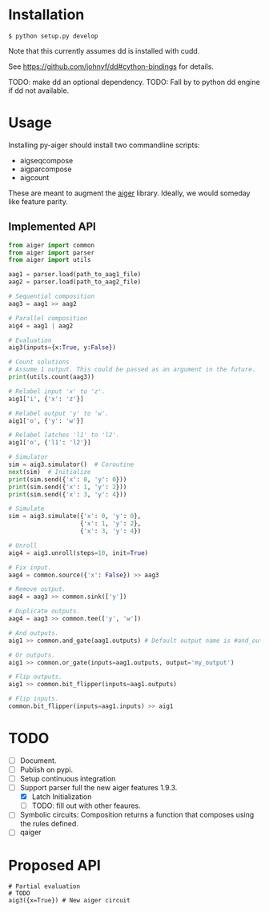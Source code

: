 # Installation

`$ python setup.py develop`

Note that this currently assumes dd is installed with cudd.

See https://github.com/johnyf/dd#cython-bindings for details.

TODO: make dd an optional dependency.
TODO: Fall by to python dd engine if dd not available.


# Usage

Installing py-aiger should install two commandline scripts:

- aigseqcompose
- aigparcompose
- aigcount

These are meant to augment the
[aiger](fmv.jku.at/aiger/aiger-1.9.9.tar.gz) library. Ideally, we
would someday like feature parity.


## Implemented API

```python
from aiger import common
from aiger import parser
from aiger import utils

aag1 = parser.load(path_to_aag1_file)
aag2 = parser.load(path_to_aag2_file)

# Sequential composition
aag3 = aag1 >> aag2

# Parallel composition
aig4 = aag1 | aag2

# Evaluation
aig3(inputs={x:True, y:False})

# Count solutions
# Assume 1 output. This could be passed as an argument in the future.
print(utils.count(aag3))

# Relabel input 'x' to 'z'.
aig1['i', {'x': 'z'}]

# Relabel output 'y' to 'w'.
aig1['o', {'y': 'w'}]

# Relabel latches 'l1' to 'l2'.
aig1['o', {'l1': 'l2'}]

# Simulator
sim = aig3.simulator()  # Coroutine
next(sim)  # Initialize
print(sim.send({'x': 0, 'y': 0}))
print(sim.send({'x': 1, 'y': 2}))
print(sim.send({'x': 3, 'y': 4}))

# Simulate
sim = aig3.simulate({'x': 0, 'y': 0}, 
                    {'x': 1, 'y': 2},
                    {'x': 3, 'y': 4})

# Unroll
aig4 = aig3.unroll(steps=10, init=True)

# Fix input.
aag4 = common.source({'x': False}) >> aag3

# Remove output. 
aag4 = aag3 >> common.sink(['y'])

# Duplicate outputs.
aag4 = aag3 >> common.tee(['y', 'w'])

# And outputs.
aig1 >> common.and_gate(aag1.outputs) # Default output name is #and_output.

# Or outputs.
aig1 >> common.or_gate(inputs=aag1.outputs, output='my_output')

# Flip outputs.
aig1 >> common.bit_flipper(inputs=aag1.outputs)

# Flip inputs.
common.bit_flipper(inputs=aag1.inputs) >> aig1
```


# TODO
- [ ] Document.
- [ ] Publish on pypi.
- [ ] Setup continuous integration
- [ ] Support parser full the new aiger features 1.9.3.
  - [X] Latch Initialization
  - [ ] TODO: fill out with other feaures.
- [ ] Symbolic circuits: Composition returns a function that composes using the rules defined.
- [ ] qaiger

# Proposed API

```
# Partial evaluation
# TODO
aig3({x=True}) # New aiger circuit
```
